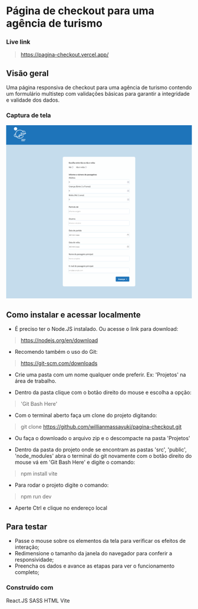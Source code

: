 # Página de checkout para uma agência de turismo

### Live link
> https://pagina-checkout.vercel.app/

## Visão geral
Uma página responsiva de checkout para uma agência de turismo contendo um formulário multistep com validações básicas para garantir a integridade e validade dos dados. 

### Captura de tela
![Preview do projeto](./public/images/screenshots/desktop.png)

## Como instalar e acessar localmente

- É preciso ter o Node.JS instalado. Ou acesse o link para download:
> https://nodejs.org/en/download

- Recomendo também o uso do Git:
> https://git-scm.com/downloads

- Crie uma pasta com um nome qualquer onde preferir. Ex: 'Projetos' na área de trabalho.

- Dentro da pasta clique com o botão direito do mouse e escolha a opção:
> 'Git Bash Here'

- Com o terminal aberto faça um clone do projeto digitando:
> git clone https://github.com/willianmassayuki/pagina-checkout.git

- Ou faça o downloado o arquivo zip e o descompacte na pasta 'Projetos'

- Dentro da pasta do projeto onde se encontram as pastas 'src', 'public', 'node_modules' 
abra o terminal do git novamente com o botão direito do mouse vá em 'Git Bash Here' e digite o comando:
> npm install vite 

- Para rodar o projeto digite o comando:
> npm run dev

- Aperte Ctrl e clique no endereço local

## Para testar
- Passe o mouse sobre os elementos da tela para verificar os efeitos de interação;
- Redimensione o tamanho da janela do navegador para conferir a responsividade;
- Preencha os dados e avance as etapas para ver o funcionamento completo; 

### Construído com
React.JS
SASS
HTML
Vite
